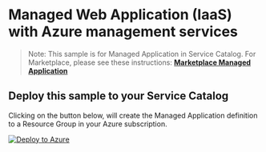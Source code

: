# Managed Web Application (IaaS) with Azure management services

>Note: This sample is for Managed Application in Service Catalog. For Marketplace, please see these instructions:
[**Marketplace Managed Application**](/1-contribution-guide/marketplace.md#transitioning-to-marketplace)

## Deploy this sample to your Service Catalog

Clicking on the button below, will create the Managed Application definition to a Resource Group in your Azure subscription.

[![Deploy to Azure](http://azuredeploy.net/deploybutton.png)](https://portal.azure.com/#create/Microsoft.Template/uri/https%3A%2F%2Fraw.githubusercontent.com%2FAzure%2Fazure-managedapp-samples%2Fmaster%2Fsamples%2F201-managed-web-app%2Fazuredeploy.json)